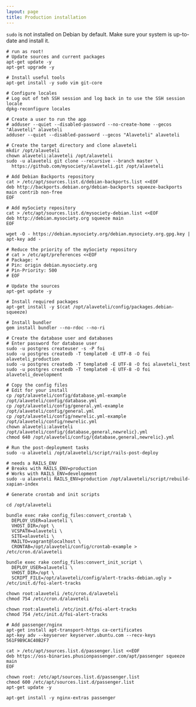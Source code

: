 ```yaml
---
layout: page
title: Production installation
---
```


`sudo` is not installed on Debian by default. Make sure your system is up-to-date and install it.

    # run as root!
    # Update sources and current packages
    apt-get update -y
    apt-get upgrade -y

    # Install useful tools
    apt-get install -y sudo vim git-core

    # Configure locales
    # Log out of teh SSH session and log back in to use the SSH session locale
    dpkg-reconfigure locales

    # Create a user to run the app
    # adduser --quiet --disabled-password --no-create-home --gecos "Alaveteli" alaveteli
    adduser --quiet --disabled-password --gecos "Alaveteli" alaveteli

    # Create the target directory and clone alaveteli
    mkdir /opt/alaveteli
    chown alaveteli:alaveteli /opt/alaveteli
    sudo -u alaveteli git clone --recursive --branch master \
      https://github.com/mysociety/alaveteli.git /opt/alaveteli

    # Add Debian Backports repository
    cat > /etc/apt/sources.list.d/debian-backports.list <<EOF
    deb http://backports.debian.org/debian-backports squeeze-backports main contrib non-free
    EOF

    # Add mySociety repository
    cat > /etc/apt/sources.list.d/mysociety-debian.list <<EOF
    deb http://debian.mysociety.org squeeze main
    EOF

    wget -O - https://debian.mysociety.org/debian.mysociety.org.gpg.key | apt-key add -

    # Reduce the priority of the mySociety repository
    # cat > /etc/apt/preferences <<EOF
    # Package: *
    # Pin: origin debian.mysociety.org
    # Pin-Priority: 500
    # EOF

    # Update the sources
    apt-get update -y

    # Install required packages
    apt-get install -y $(cat /opt/alaveteli/config/packages.debian-squeeze)

    # Install bundler
    gem install bundler --no-rdoc --no-ri

    # Create the database user and databases
    # Enter password for database user
    sudo -u postgres createuser -s -P foi
    sudo -u postgres createdb -T template0 -E UTF-8 -O foi alaveteli_production
    sudo -u postgres createdb -T template0 -E UTF-8 -O foi alaveteli_test
    sudo -u postgres createdb -T template0 -E UTF-8 -O foi alaveteli_development

    # Copy the config files
    # Edit for your install
    cp /opt/alaveteli/config/database.yml-example /opt/alaveteli/config/database.yml
    cp /opt/alaveteli/config/general.yml-example /opt/alaveteli/config/general.yml
    cp /opt/alaveteli/config/newrelic.yml-example /opt/alaveteli/config/newrelic.yml
    chown alaveteli:alaveteli /opt/alaveteli/config/{database,general,newrelic}.yml
    chmod 640 /opt/alaveteli/config/{database,general,newrelic}.yml

    # Run the post-deployment tasks
    sudo -u alaveteli /opt/alaveteli/script/rails-post-deploy
    
    # needs a RAILS_ENV
    # Breaks with RAILS_ENV=production
    # Works with RAILS_ENV=development
    sudo -u alaveteli RAILS_ENV=production /opt/alaveteli/script/rebuild-xapian-index

    # Generate crontab and init scripts

    cd /opt/alaveteli

    bundle exec rake config_files:convert_crontab \
      DEPLOY_USER=alaveteli \
      VHOST_DIR=/opt \
      VCSPATH=alaveteli \
      SITE=alaveteli \
      MAILTO=vagrant@localhost \
      CRONTAB=/opt/alaveteli/config/crontab-example > /etc/cron.d/alaveteli

    bundle exec rake config_files:convert_init_script \
      DEPLOY_USER=alaveteli \
      VHOST_DIR=/opt \
      SCRIPT_FILE=/opt/alaveteli/config/alert-tracks-debian.ugly > /etc/init.d/foi-alert-tracks

    chown root:alaveteli /etc/cron.d/alaveteli
    chmod 754 /etc/cron.d/alaveteli

    chown root:alaveteli /etc/init.d/foi-alert-tracks
    chmod 754 /etc/init.d/foi-alert-tracks

    # Add passenger/nginx
    apt-get install apt-transport-https ca-certificates
    apt-key adv --keyserver keyserver.ubuntu.com --recv-keys 561F9B9CAC40B2F7

    cat > /etc/apt/sources.list.d/passenger.list <<EOF
    deb https://oss-binaries.phusionpassenger.com/apt/passenger squeeze main
    EOF

    chown root: /etc/apt/sources.list.d/passenger.list
    chmod 600 /etc/apt/sources.list.d/passenger.list
    apt-get update -y

    apt-get install -y nginx-extras passenger


















